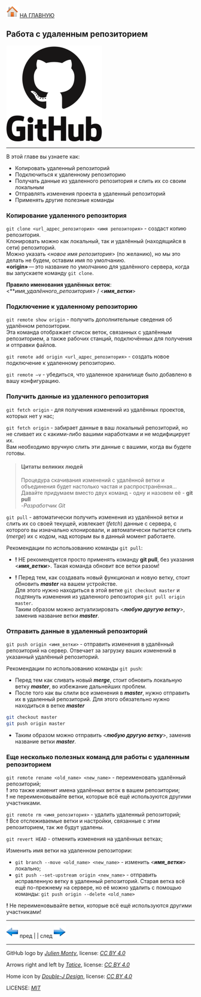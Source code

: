 [![home](./images/home.png)](./readme.md "Домой") [НА ГЛАВНУЮ](./readme.md "Вернуться на главную страницу")

## Работа с удаленным репозиторием

![github_logo](./images/github_original_wordmark_logo_icon.png)

---

В этой главе вы узнаете как:
* Копировать удаленный репозиторий
* Подключиться к удаленному репозиторию 
* Получать данные из удаленного репозитория и слить их со своим локальным
* Отправлять изменения проекта в удаленный репозиторий
* Применять другие полезные команды 

### Копирование удаленного репозитория 

`git clone <url_адрес_репозитория> <имя репозитория>` - создаст копию репозитория.  
Клонировать можно как локальный, так и удалённый (находящийся в сети) репозиторий.  
Можно указать <*новое имя репозитория*> (по желанию), но мы это делать не будем, оставим имя по умолчанию.  
**«origin»** — это название по умолчанию для удалённого сервера, когда вы запускаете команду `git clone`.

**Правило именования удалённых веток**: <***имя_удалённого_репозитория*> / <***имя_ветки***>

### Подключение к удаленному репозиторию

`git remote show origin` - получить дополнительные сведения об удалённом репозитории.  
Эта команда отображает список веток, связанных с удалённым репозиторием, а также рабочих станций, подключённых для получения и отправки файлов.

`git remote add origin <url_адрес_репозитория>` - создать новое подключение к удаленному репозиторию.

`git remote –v` - убедиться, что удаленное хранилище было добавлено в вашу конфигурацию.

### Получить данные из удаленного репозитория

`git fetch origin` - для получения изменений из удалённых проектов, которых нет у нас;

`git fetch origin` - забирает данные в ваш локальный репозиторий, но не сливает их с какими-либо вашими наработками и не модифицирует их.  
Вам необходимо вручную слить эти данные с вашими, когда вы будете готовы.

>#### Цитаты великих людей
>Процедура скачивания изменений с удалённой ветки и объединения будет настолько частая и распространённая... Давайте придумаем вместо двух команд - одну и назовем её - **git pull**  
> -*Разработчик Git*

`git pull` - автоматически получить изменения из удалённой ветки и слить их со своей текущей, извлекает (*fetch*) данные с сервера, с которого вы изначально клонировали, и автоматически пытается слить (*merge*) их с кодом, над которым вы в данный момент работаете. 

Рекомендации по использованию команды `git pull`:

* **!** НЕ рекомендуется просто применять команду **git pull**, без указания <***имя_ветки***>. Такая команда обновит все ветки разом!

* **!** Перед тем, как создавать новый функционал и новую ветку, стоит обновить ***master*** на вашем устройстве.  
Для этого нужно находиться в этой ветке `git checkout master` и подтянуть изменения из удаленного репозитория
`git pull origin master`.  
Таким образом можно актуализировать <***любую другую ветку***>, заменив название ветки ***master***.

### Отправить данные в удаленный репозиторий

`git push origin <имя_ветки>` - отправить изменения в удалённый репозиторий на сервер. Отвечает за загрузку ваших изменений в указанный удалённый репозиторий.

Рекомендации по использованию команды `git push`:

* Перед тем как сливать новый ***merge***, стоит обновить локальную ветку ***master***, во избежание дальнейших проблем. 
* После того как вы слили все изменения в ***master***, нужно отправить их в удаленный репозиторий. Для этого обязательно нужно находиться в ветке ***master***  
~~~bash
git checkout master 
git push origin master
~~~
* Таким образом можно отправить <***любую другую ветку***>, заменив название ветки ***master***.  
 
### Еще несколько полезных команд для работы с удаленным репозиторием

`git remote rename <old_name> <new_name>` - переименовать удалённый репозиторий;  
**!** это также изменит имена удалённых веток в вашем репозитории;  
**!** не переименовывайте ветки, которые всё ещё используются другими участниками.

`git remote rm <имя_репозитория>` - удалить удаленный репозиторий;  
**!** Все отслеживаемые ветки и настройки, связанные с этим репозиторием, так же будут удалены.

`git revert HEAD` - отменить изменения на удалённых ветках;

Изменить имя ветки на удаленном репозитории:
* `git branch --move <old_name> <new_name>` - изменить <***имя_ветки***> локально;
* `git push --set-upstream origin <new_name>` - отправить исправленную ветку в удаленный репозиторий. Старая ветка всё ещё по-прежнему на сервере, но её можно удалить с помощью команды: `git push origin --delete <old_name>` 
 
**!** Не переименовывайте ветки, которые всё ещё используются другими участниками!

---

[![previous](./images/arrow_left.png)](./undo_changes.md "Предыдущая")
пред | | след [![next](./images/arrow_right.png)](./final_chapter.md "Следующая")

---

GitHub logo by *[Julien Monty](https://github.com/konpa)*, 
license: *[CC BY 4.0](https://creativecommons.org/licenses/by/4.0/)*

Arrows right and left by *[Tatice](http://tatice.deviantart.com)*, 
license: *[CC BY 4.0](https://creativecommons.org/licenses/by/4.0/)*

Home icon by *[Double-J Design](http://www.doublejdesign.co.uk)*, 
license: *[CC BY 4.0](https://creativecommons.org/licenses/by/4.0/)*

LICENSE: *[MIT](./license.md "Лицензия")*